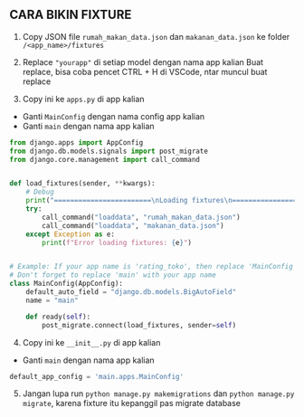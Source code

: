 ## CARA BIKIN FIXTURE

1. Copy JSON file `rumah_makan_data.json` dan `makanan_data.json` ke folder `/<app_name>/fixtures`

2. Replace `"yourapp"` di setiap model dengan nama app kalian
   Buat replace, bisa coba pencet CTRL + H di VSCode, ntar muncul buat replace

3. Copy ini ke `apps.py` di app kalian

-   Ganti `MainConfig` dengan nama config app kalian
-   Ganti `main` dengan nama app kalian

```python
from django.apps import AppConfig
from django.db.models.signals import post_migrate
from django.core.management import call_command


def load_fixtures(sender, **kwargs):
    # Debug
    print("========================\nLoading fixtures\n========================")
    try:
        call_command("loaddata", "rumah_makan_data.json")
        call_command("loaddata", "makanan_data.json")
    except Exception as e:
        print(f"Error loading fixtures: {e}")


# Example: If your app name is 'rating_toko', then replace 'MainConfig' with 'RatingTokoConfig'
# Don't forget to replace 'main' with your app name
class MainConfig(AppConfig):
    default_auto_field = "django.db.models.BigAutoField"
    name = "main"

    def ready(self):
        post_migrate.connect(load_fixtures, sender=self)
```

4. Copy ini ke `__init__.py` di app kalian

-   Ganti `main` dengan nama app kalian

```python
default_app_config = 'main.apps.MainConfig'
```

5. Jangan lupa run `python manage.py makemigrations` dan `python manage.py migrate`, karena fixture itu kepanggil pas migrate database
